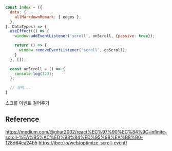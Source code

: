 ```javascript
const Index = ({
  data: {
    allMarkdownRemark: { edges },
  },
}: DataTypes) => {
  useEffect(() => {
    window.addEventListener('scroll', onScroll, {passive: true});

    return () => {
      window.removeEventListener('scroll', onScroll);
    }
  }, []);

  const onScroll = () => {
    console.log(123);
  };

  // 생략...
}
```
스크롤 이벤트 걸어주기 


## Reference
https://medium.com/@ghur2002/react%EC%97%90%EC%84%9C-infinite-scroll-%EA%B5%AC%ED%98%84%ED%95%98%EA%B8%B0-128d64ea24b5
https://jbee.io/web/optimize-scroll-event/

